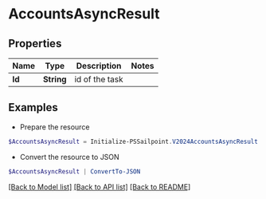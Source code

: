 # AccountsAsyncResult
## Properties

Name | Type | Description | Notes
------------ | ------------- | ------------- | -------------
**Id** | **String** | id of the task | 

## Examples

- Prepare the resource
```powershell
$AccountsAsyncResult = Initialize-PSSailpoint.V2024AccountsAsyncResult  -Id 2c91808474683da6017468693c260195
```

- Convert the resource to JSON
```powershell
$AccountsAsyncResult | ConvertTo-JSON
```

[[Back to Model list]](../README.md#documentation-for-models) [[Back to API list]](../README.md#documentation-for-api-endpoints) [[Back to README]](../README.md)

